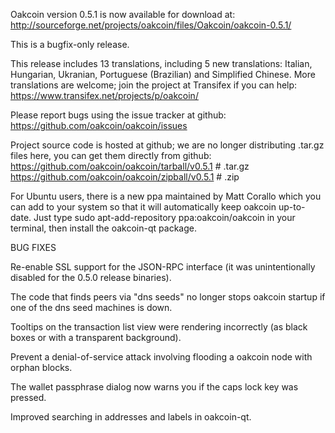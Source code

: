 Oakcoin version 0.5.1 is now available for download at:
http://sourceforge.net/projects/oakcoin/files/Oakcoin/oakcoin-0.5.1/

This is a bugfix-only release.

This release includes 13 translations, including 5 new translations:
Italian, Hungarian, Ukranian, Portuguese (Brazilian) and Simplified Chinese.
More translations are welcome; join the project at Transifex if you can help:
https://www.transifex.net/projects/p/oakcoin/

Please report bugs using the issue tracker at github:
https://github.com/oakcoin/oakcoin/issues

Project source code is hosted at github; we are no longer
distributing .tar.gz files here, you can get them
directly from github:
https://github.com/oakcoin/oakcoin/tarball/v0.5.1  # .tar.gz
https://github.com/oakcoin/oakcoin/zipball/v0.5.1  # .zip

For Ubuntu users, there is a new ppa maintained by Matt Corallo which
you can add to your system so that it will automatically keep
oakcoin up-to-date.  Just type
sudo apt-add-repository ppa:oakcoin/oakcoin
in your terminal, then install the oakcoin-qt package.


BUG FIXES

Re-enable SSL support for the JSON-RPC interface (it was unintentionally
disabled for the 0.5.0 release binaries).

The code that finds peers via "dns seeds" no longer stops oakcoin startup
if one of the dns seed machines is down.

Tooltips on the transaction list view were rendering incorrectly (as black boxes
or with a transparent background).

Prevent a denial-of-service attack involving flooding a oakcoin node with
orphan blocks.

The wallet passphrase dialog now warns you if the caps lock key was pressed.

Improved searching in addresses and labels in oakcoin-qt.
